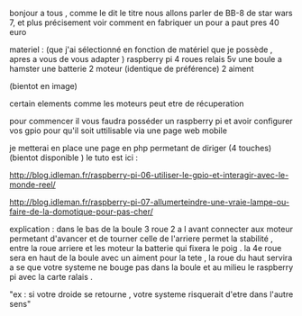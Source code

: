 

bonjour a tous , comme le dit le titre nous allons parler de BB-8 de star wars 7,
et plus précisement voir comment en fabriquer un pour a paut pres 40 euro


materiel : (que j'ai sélectionné en fonction de matériel que je possède , apres a vous de vous adapter )
raspberry pi
4 roues
relais 5v
une boule a hamster
une batterie
2 moteur (identique de préférence)
2 aiment

(bientot en image)

certain elements comme les moteurs peut etre de récuperation

pour commencer il vous faudra posséder un raspberry pi et avoir configurer vos gpio pour qu'il soit uttilisable via une page web mobile

je metterai en place une page en php permetant de diriger (4 touches) (bientot disponible )
le tuto est ici :

http://blog.idleman.fr/raspberry-pi-06-utiliser-le-gpio-et-interagir-avec-le-monde-reel/

http://blog.idleman.fr/raspberry-pi-07-allumerteindre-une-vraie-lampe-ou-faire-de-la-domotique-pour-pas-cher/

explication :
dans le bas de la boule 3 roue 2 a l avant connecter aux moteur permetant d'avancer et de tourner celle de l'arriere permet la stabilité , entre la roue arriere et les moteur la batterie qui fixera le poig .
la 4e roue sera en haut de la boule avec un aiment pour la tete , la roue du haut servira a se que votre systeme ne bouge pas dans la boule et au milieu le raspberry pi avec la carte ralais .

"ex : si votre droide se retourne , votre systeme risquerait d'etre dans l'autre sens"
